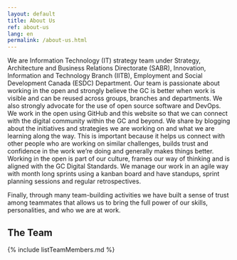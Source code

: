 ```yaml
---
layout: default
title: About Us
ref: about-us
lang: en
permalink: /about-us.html
---
```


We are Information Technology (IT) strategy team under Strategy, Architecture and Business Relations Directorate (SABR), Innovation, Information and Technology Branch (IITB), Employment and Social Development  Canada (ESDC) Department.
Our team is passionate about working in the open and strongly believe the GC is better when work is visible and can be reused across groups, branches and departments.
We also strongly advocate for the use of open source software and DevOps.
We work in the open using GitHub and this website so that we can connect with the digital community within the GC and beyond.
We share by blogging about the initiatives and strategies we are working on and what we are learning along the way.
This is important because it helps us connect with other people who are working on similar challenges, builds trust and confidence in the work we’re doing and generally makes things better.
Working in the open is part of our culture, frames our way of thinking and is aligned with the GC Digital Standards.
We manage our work in an agile way with month long sprints using a kanban board and have standups, sprint planning sessions and regular retrospectives.

Finally, through many team-building activities we have built a sense of trust among teammates that allows us to bring the full power of our skills, personalities, and who we are at work.

## The Team

{% include listTeamMembers.md %}
